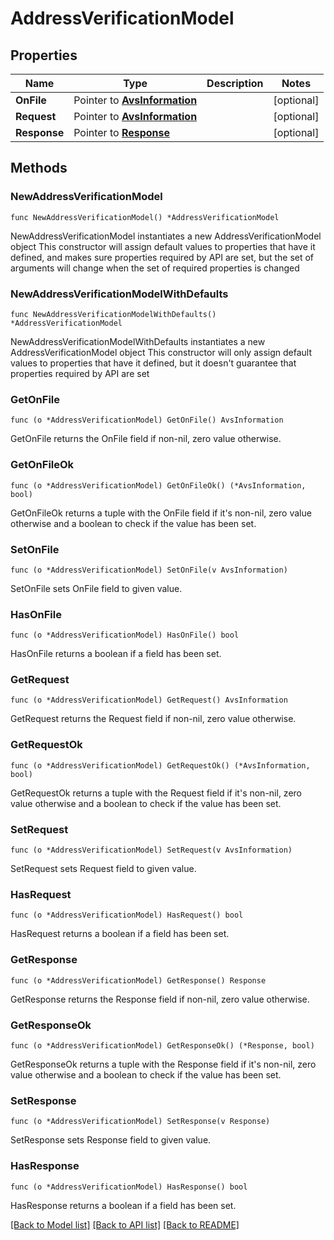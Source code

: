 # AddressVerificationModel

## Properties

Name | Type | Description | Notes
------------ | ------------- | ------------- | -------------
**OnFile** | Pointer to [**AvsInformation**](AvsInformation.md) |  | [optional] 
**Request** | Pointer to [**AvsInformation**](AvsInformation.md) |  | [optional] 
**Response** | Pointer to [**Response**](Response.md) |  | [optional] 

## Methods

### NewAddressVerificationModel

`func NewAddressVerificationModel() *AddressVerificationModel`

NewAddressVerificationModel instantiates a new AddressVerificationModel object
This constructor will assign default values to properties that have it defined,
and makes sure properties required by API are set, but the set of arguments
will change when the set of required properties is changed

### NewAddressVerificationModelWithDefaults

`func NewAddressVerificationModelWithDefaults() *AddressVerificationModel`

NewAddressVerificationModelWithDefaults instantiates a new AddressVerificationModel object
This constructor will only assign default values to properties that have it defined,
but it doesn't guarantee that properties required by API are set

### GetOnFile

`func (o *AddressVerificationModel) GetOnFile() AvsInformation`

GetOnFile returns the OnFile field if non-nil, zero value otherwise.

### GetOnFileOk

`func (o *AddressVerificationModel) GetOnFileOk() (*AvsInformation, bool)`

GetOnFileOk returns a tuple with the OnFile field if it's non-nil, zero value otherwise
and a boolean to check if the value has been set.

### SetOnFile

`func (o *AddressVerificationModel) SetOnFile(v AvsInformation)`

SetOnFile sets OnFile field to given value.

### HasOnFile

`func (o *AddressVerificationModel) HasOnFile() bool`

HasOnFile returns a boolean if a field has been set.

### GetRequest

`func (o *AddressVerificationModel) GetRequest() AvsInformation`

GetRequest returns the Request field if non-nil, zero value otherwise.

### GetRequestOk

`func (o *AddressVerificationModel) GetRequestOk() (*AvsInformation, bool)`

GetRequestOk returns a tuple with the Request field if it's non-nil, zero value otherwise
and a boolean to check if the value has been set.

### SetRequest

`func (o *AddressVerificationModel) SetRequest(v AvsInformation)`

SetRequest sets Request field to given value.

### HasRequest

`func (o *AddressVerificationModel) HasRequest() bool`

HasRequest returns a boolean if a field has been set.

### GetResponse

`func (o *AddressVerificationModel) GetResponse() Response`

GetResponse returns the Response field if non-nil, zero value otherwise.

### GetResponseOk

`func (o *AddressVerificationModel) GetResponseOk() (*Response, bool)`

GetResponseOk returns a tuple with the Response field if it's non-nil, zero value otherwise
and a boolean to check if the value has been set.

### SetResponse

`func (o *AddressVerificationModel) SetResponse(v Response)`

SetResponse sets Response field to given value.

### HasResponse

`func (o *AddressVerificationModel) HasResponse() bool`

HasResponse returns a boolean if a field has been set.


[[Back to Model list]](../README.md#documentation-for-models) [[Back to API list]](../README.md#documentation-for-api-endpoints) [[Back to README]](../README.md)



